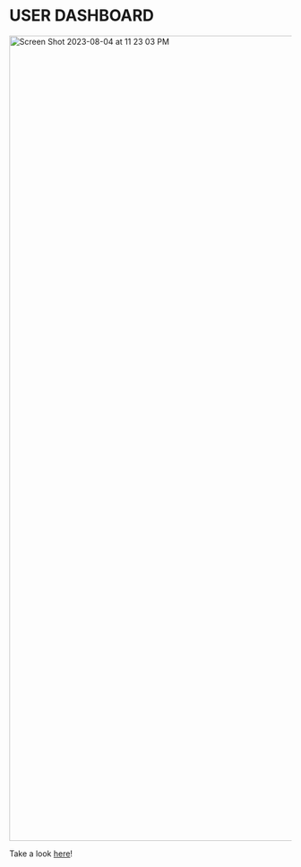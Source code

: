 # USER DASHBOARD


<img width="1437" alt="Screen Shot 2023-08-04 at 11 23 03 PM" src="https://github.com/RDixonCodes/dashboardApp/assets/73620531/e30bd5db-6e31-457e-a4af-bffc8e3707df">


Take a look [here](https://singular-torrone-f39f78.netlify.app/)!
